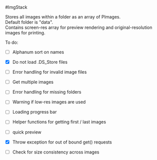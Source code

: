 #ImgStack 

Stores all images within a folder as an array of PImages.  
Default folder is "data".   
Contains screen-res array for preview rendering and original-resolution
images for printing.  


To do: 
- [ ] Alphanum sort on names
- [X] Do not load .DS_Store files
- [ ] Error handling for invalid image files
- [ ] Get multiple images
- [ ] Error handling for missing folders
- [ ] Warning if low-res images are used
- [ ] Loading progress bar
- [ ] Helper functions for getting first / last images
- [ ] quick preview
- [X] Throw exception for out of bound get() requests
- [ ] Check for size consistency across images



 